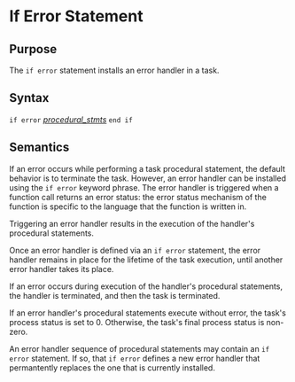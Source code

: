 # If Error Statement

## Purpose

The `if error` statement installs an error handler in a task.

## Syntax

`if error` [*procedural_stmts*](procedural_stmt.md) `end if`

## Semantics

If an error occurs while performing a task procedural statement, the default
behavior is to terminate the task. However, an error handler can be installed
using the `if error` keyword phrase. The error handler is triggered when a
function call returns an error status: the error status mechanism of the function
is specific to the language that the function is written in.

Triggering an error handler results in
the execution of the handler's procedural statements. 

Once an error handler is defined via an `if error` statement, the error handler
remains in place for the lifetime of the task execution, until another error
handler takes its place.

If an error occurs during execution of the handler's procedural statements,
the handler is terminated, and then the task is terminated.

If an error handler's procedural statements execute without error, the task's
process status is set to 0. Otherwise, the task's final process status is non-zero.

An error handler sequence of procedural statements may contain an `if error` statement.
If so, that `if error` defines a new error handler that permantently replaces the
one that is currently installed.
